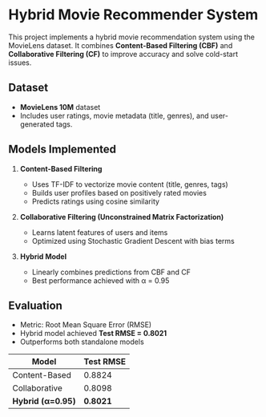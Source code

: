 #  Hybrid Movie Recommender System

This project implements a hybrid movie recommendation system using the MovieLens dataset. It combines **Content-Based Filtering (CBF)** and **Collaborative Filtering (CF)** to improve accuracy and solve cold-start issues.

##  Dataset

- **MovieLens 10M** dataset
- Includes user ratings, movie metadata (title, genres), and user-generated tags.

##  Models Implemented

1. **Content-Based Filtering**
   - Uses TF-IDF to vectorize movie content (title, genres, tags)
   - Builds user profiles based on positively rated movies
   - Predicts ratings using cosine similarity

2. **Collaborative Filtering (Unconstrained Matrix Factorization)**
   - Learns latent features of users and items
   - Optimized using Stochastic Gradient Descent with bias terms

3. **Hybrid Model**
   - Linearly combines predictions from CBF and CF
   - Best performance achieved with α = 0.95

##  Evaluation

- Metric: Root Mean Square Error (RMSE)
- Hybrid model achieved **Test RMSE = 0.8021**
- Outperforms both standalone models

| Model               | Test RMSE |
|---------------------|-----------|
| Content-Based       | 0.8824    |
| Collaborative       | 0.8098    |
| **Hybrid (α=0.95)** | **0.8021**|

